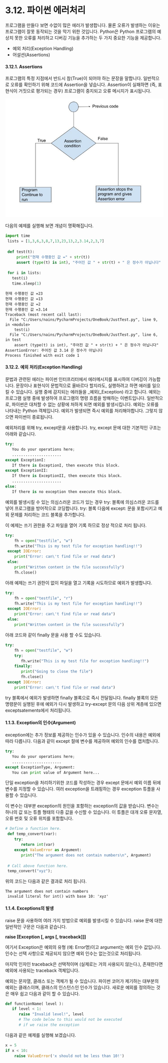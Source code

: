 # 3.12.	파이썬 에러처리

프로그램을 만들다 보면 수없이 많은 에러가 발생합니다. 물론 오류가 발생하는 이유는 프로그램이 잘못 동작되는 것을 막기 위한 것입니다. Python은 Python 프로그램의 예상치 못한 오류를 처리하고 디버깅 기능을 추가하는 두 가지 중요한 기능을 제공합니다.

* 예외 처리\(Exception Handling\)
*  어설션\(Assertions\)

#### 3.12.1.     Assertions

프로그램의 특정 지점에서 반드시 참\(True\)이 되어야 하는 문장을 말합니다. 일반적으로 오류를 확인하기 위해 코드에 Assertion을 넣습니다. Assertion이 실패하면 \(즉, 표현식이 거짓으로 평가되는 경우\) 프로그램이 중지되고 오류 메시지가 표시됩니다.

![](../.gitbook/assets/31201.jpg)

다음의 예제를 실행해 보면 개념이 명확해집니다.

```python
import time
 lists = [1,3,6,3,8,7,13,23,13,2,3.14,2,3,7]

 def test(t):
     print("현재 수행중인 값 =" + str(t))
     assert (type(t) is int), "주어진 값 " + str(t) + " 은 정수가 아닙니다"

 for i in lists:
   test(i)
   time.sleep(1)
```

```text
현재 수행중인 값 =23
현재 수행중인 값 =13
현재 수행중인 값 =2
현재 수행중인 값 =3.14
Traceback (most recent call last):
  File "C:/Users/nains/PycharmProjects/OneBook/JustTest.py", line 9, in <module>
    test(i)
  File "C:/Users/nains/PycharmProjects/OneBook/JustTest.py", line 6, in test
    assert (type(t) is int), "주어진 값 " + str(t) + " 은 정수가 아닙니다"
AssertionError: 주어진 값 3.14 은 정수가 아닙니다
Process finished with exit code 1
```

#### 3.12.2.     예외 처리\(Exception Handling\)

문법과 관련된 에러는 파이썬 인터프리터에서 에러메시지를 표시하여 디버깅이 가능합니다. 문장이나 표현식이 문법적으로 올바르다 할지라도, 실행하려고 하면 에러를 일으킬 수 있습니다. 실행 중에 감지되는 에러들을 _예외\(_Exception\) 라고 합니다. 예외는 프로그램 실행 중에 발생하여 프로그램의 명령 흐름을 방해하는 이벤트입니다. 일반적으로, 파이썬은 대처할 수 없는 상황에 처하게 되면 예외를 발생시킵니다. 예외는 오류를 나타내는 Python 객체입니다. 예외가 발생되면 즉시 예외를 처리해야합니다. 그렇지 않으면 파이썬이 종료됩니다.

예외처리를 위해 try, except문을 사용합니다. try, except 문에 대한 기본적인 구조는 아래와 같습니다.

```python
try:
   You do your operations here;
   ......................
except ExceptionI:
   If there is ExceptionI, then execute this block.
except ExceptionII:
   If there is ExceptionII, then execute this block.
   ......................
else:
   If there is no exception then execute this block. 
```

예외를 발생시킬 수 있는 의심스러운 코드가 있는 경우 try: 블록에 의심스러운 코드를 넣어 프로그램을 방어적으로 코딩합니다. try: 블록 다음에 except: 문을 포함시키고 예외 문제를 처리하는 코드 블록을 추가합니다.

이 예제는 쓰기 권한을 주고 파일을 열어 기록 하므로 정상 적으로 처리 됩니다.

```python
try:
    fh = open("testfile", "w")
    fh.write("This is my test file for exception handling!!")
 except IOError:
    print("Error: can\'t find file or read data")
 else:
    print("Written content in the file successfully")
    fh.close()
```

아래 예제는 쓰기 권한이 없이 파일을 열고 기록을 시도하므로 예외가 발생합니다.

```python
try:
    fh = open("testfile", "r")
    fh.write("This is my test file for exception handling!!")
 except IOError:
    print("Error: can\'t find file or read data")
 else:
    print("Written content in the file successfully")
```

아래 코드와 같이 finally 문을 사용 할 수도 있습니다.

```python
try:
    fh = open("testfile", "w")
    try:
       fh.write("This is my test file for exception handling!!")
    finally:
       print("Going to close the file")
       fh.close()
 except IOError:
    print("Error: can\'t find file or read data")
```

try 블록에서 예외가 발생하면 finally 블록으로 즉시 전달됩니다. finally 블록의 모든 명령문이 실행된 후에 예외가 다시 발생하고 try-except 문의 다음 상위 계층에 있으면 exceptsatements에서 처리됩니다.

#### 1.1.3.     Exception의 인수\(Argument\)

exception에는 추가 정보를 제공하는 인수가 있을 수 있습니다. 인수의 내용은 예외에 따라 다릅니다. 다음과 같이 except 절에 변수를 제공하여 예외의 인수를 캡처합니다.

```python
try:
   You do your operations here;
   ......................
except ExceptionType, Argument:
   You can print value of Argument here...
```

단일 exception을 처리하기위한 코드를 작성하는 경우 except 문에서 예외 이름 뒤에 변수를 지정할 수 있습니다. 여러 exception을 트래핑하는 경우 exception 튜플을 사용할 수 있습니다.

이 변수는 대부분 exception의 원인을 포함하는 exception의 값을 받습니다. 변수는 하나의 값 또는 튜플 형태의 다중 값을 수신할 수 있습니다. 이 튜플은 대개 오류 문자열, 오류 번호 및 오류 위치를 포함합니다.

```python
# Define a function here.
 def temp_convert(var):
    try:
       return int(var)
    except ValueError as Argument:
       print("The argument does not contain numbers\n", Argument)

 # Call above function here.
 temp_convert("xyz");
```

위의 코드는 다음과 같은 결과로 처리 됩니다.

```text
The argument does not contain numbers
 invalid literal for int() with base 10: 'xyz'
```

#### 1.1.4.     Exceptions의 발생

raise 문을 사용하여 여러 가지 방법으로 예외를 발생시킬 수 있습니다. raise 문에 대한 일반적인 구문은 다음과 같습니다.

**raise \[Exception \[, args \[, traceback\]\]\]**

여기서 Exception은 예외의 유형 \(예: Error명\)이고 argument는 예외 인수 값입니다. 인수는 선택 사항으로 제공되지 않으면 예외 인수는 없는것으로 처리됩니다.

마지막 인자인 traceback은 선택적이며 \(실제로는 거의 사용되지 않는다.\), 존재한다면 예외에 사용되는 traceback 객체입니다.

예외는 문자열, 클래스 또는 객체가 될 수 있습니다. 파이썬 코어가 제기하는 대부분의 예외는 클래스이며, 클래스의 인스턴스인 인수가 있습니다. 새로운 예외를 정의하는 것은 매우 쉽고 다음과 같이 할 수 있습니다.

```python
def functionName( level ):
   if level < 1:
      raise "Invalid level!", level
      # The code below to this would not be executed
      # if we raise the exception
```

다음과 같은 예제를 실행해 보겠습니다.

```python
x = 5
if x < 10:
    raise ValueError('x should not be less than 10!')
```

